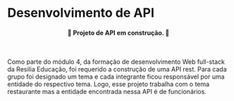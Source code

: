 #   Desenvolvimento de API 

<h4 align="center"> 
🚧 Projeto de API em construção. 🚧
</h4>
<br>
<p> Como parte do módulo 4, da formação de desenvolvimento Web full-stack da Resilia Educação, foi requerido a construção de uma API rest. Para cada grupo foi designado um tema e cada integrante ficou responsável por uma entidade do respectivo tema. Logo, esse projeto trabalha com o tema restaurante mas a entidade encontrada nessa API é de funcionários. </p> 
